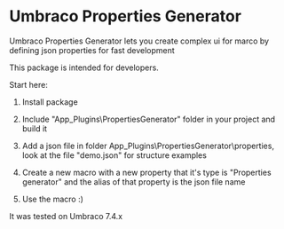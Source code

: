 # Umbraco Properties Generator

Umbraco Properties Generator lets you create complex ui for marco by defining json properties for fast development

This package is intended for developers.

Start here:

1) Install package

2) Include  "App_Plugins\PropertiesGenerator" folder in your project and build it

3) Add a json file in folder App_Plugins\PropertiesGenerator\properties\, look at the file "demo.json" for structure examples

4) Create a new macro with a new property that it's type is "Properties generator" and the alias of that property is the json file name

5) Use the macro :)

It was tested on Umbraco 7.4.x
